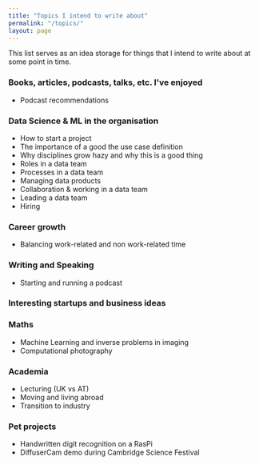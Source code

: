 ```yaml
---
title: "Topics I intend to write about"
permalink: "/topics/"
layout: page
---
```


This list serves as an idea storage for things that I intend to write about at some point in time.

### Books, articles, podcasts, talks, etc. I've enjoyed

* Podcast recommendations

### Data Science & ML in the organisation

* How to start a project
* The importance of a good the use case definition
* Why disciplines grow hazy and why this is a good thing
* Roles in a data team
* Processes in a data team
* Managing data products
* Collaboration & working in a data team
* Leading a data team
* Hiring

### Career growth

* Balancing work-related and non work-related time

### Writing and Speaking

* Starting and running a podcast

### Interesting startups and business ideas

### Maths

* Machine Learning and inverse problems in imaging
* Computational photography

### Academia

* Lecturing (UK vs AT)
* Moving and living abroad
* Transition to industry

### Pet projects

* Handwritten digit recognition on a RasPi
* DiffuserCam demo during Cambridge Science Festival
